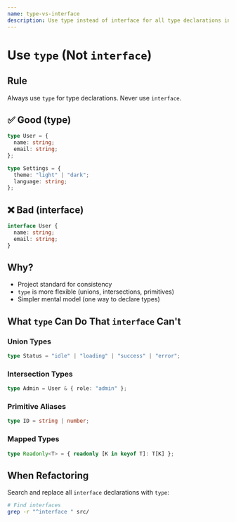 ```yaml
---
name: type-vs-interface
description: Use type instead of interface for all type declarations in TypeScript (project standard).
---
```


# Use `type` (Not `interface`)

## Rule
Always use `type` for type declarations. Never use `interface`.

## ✅ Good (type)
```typescript
type User = {
  name: string;
  email: string;
};

type Settings = {
  theme: "light" | "dark";
  language: string;
};
```

## ❌ Bad (interface)
```typescript
interface User {
  name: string;
  email: string;
}
```

## Why?
- Project standard for consistency
- `type` is more flexible (unions, intersections, primitives)
- Simpler mental model (one way to declare types)

## What `type` Can Do That `interface` Can't

### Union Types
```typescript
type Status = "idle" | "loading" | "success" | "error";
```

### Intersection Types
```typescript
type Admin = User & { role: "admin" };
```

### Primitive Aliases
```typescript
type ID = string | number;
```

### Mapped Types
```typescript
type Readonly<T> = { readonly [K in keyof T]: T[K] };
```

## When Refactoring
Search and replace all `interface` declarations with `type`:
```bash
# Find interfaces
grep -r "^interface " src/
```
